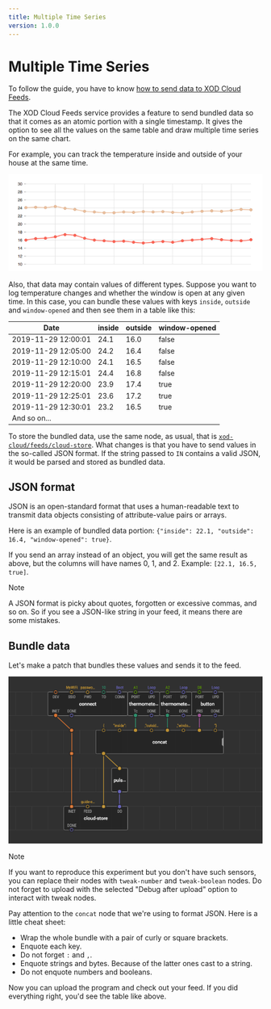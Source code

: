 ```yaml
---
title: Multiple Time Series
version: 1.0.0
---
```


# Multiple Time Series

To follow the guide, you have to know [how to send data to XOD Cloud Feeds](../getting-started-with-feeds/).

The XOD Cloud Feeds service provides a feature to send bundled data so that it comes as an atomic portion with a single timestamp. It gives the option to see all the values on the same table and draw multiple time series on the same chart.

For example, you can track the temperature inside and outside of your house at the same time.

![Example of a chart with time series](./chart.png)

Also, that data may contain values of different types. Suppose you want to log temperature changes and whether the window is open at any given time. In this case, you can bundle these values with keys `inside`, `outside` and `window-opened` and then see them in a table like this:

<table class="ui celled table">
  <thead>
    <tr>
      <th>Date</th>
      <th>inside</th>
      <th>outside</th>
      <th>window-opened</th>
    </tr>
  </thead>
  <tbody>
    <tr>
      <td class="collapsing">2019-11-29 12:00:01</td>
      <td colspan="1" class="number">24.1</td>
      <td colspan="1" class="number">16.0</td>
      <td colspan="1" class="boolean">false</td>
    </tr>
    <tr>
      <td class="collapsing">2019-11-29 12:05:00</td>
      <td colspan="1" class="number">24.2</td>
      <td colspan="1" class="number">16.4</td>
      <td colspan="1" class="boolean">false</td>
    </tr>
    <tr>
      <td class="collapsing">2019-11-29 12:10:00</td>
      <td colspan="1" class="number">24.1</td>
      <td colspan="1" class="number">16.5</td>
      <td colspan="1" class="boolean">false</td>
    </tr>
    <tr>
      <td class="collapsing">2019-11-29 12:15:01</td>
      <td colspan="1" class="number">24.4</td>
      <td colspan="1" class="number">16.8</td>
      <td colspan="1" class="boolean">false</td>
    </tr>
    <tr>
      <td class="collapsing">2019-11-29 12:20:00</td>
      <td colspan="1" class="number">23.9</td>
      <td colspan="1" class="number">17.4</td>
      <td colspan="1" class="boolean">true</td>
    </tr>
    <tr>
      <td class="collapsing">2019-11-29 12:25:01</td>
      <td colspan="1" class="number">23.6</td>
      <td colspan="1" class="number">17.2</td>
      <td colspan="1" class="boolean">true</td>
    </tr>
    <tr>
      <td class="collapsing">2019-11-29 12:30:01</td>
      <td colspan="1" class="number">23.2</td>
      <td colspan="1" class="number">16.5</td>
      <td colspan="1" class="boolean">true</td>
    </tr>
    <tr>
      <td colspan="4">And so on...</td>
    </tr>
  </tbody>
</table>

To store the bundled data, use the same node, as usual, that is [`xod-cloud/feeds/cloud-store`](https://xod.io/libs/xod-cloud/feeds/cloud-store). What changes is that you have to send values in the so-called JSON format. If the string passed to `IN` contains a valid JSON, it would be parsed and stored as bundled data.

## JSON format

JSON is an open-standard format that uses a human-readable text to transmit data objects consisting of attribute-value pairs or arrays.

Here is an example of bundled data portion: `{"inside": 22.1, "outside": 16.4, "window-opened": true}`.

If you send an array instead of an object, you will get the same result as above, but the columns will have names 0, 1, and 2. Example: `[22.1, 16.5, true]`.

<div class="ui segment note">
<span class="ui ribbon label">Note</span>

A JSON format is picky about quotes, forgotten or excessive commas, and so on. So if you see a JSON-like string in your feed, it means there are some mistakes.

</div>

## Bundle data

Let's make a patch that bundles these values and sends it to the feed.

![Logging multiple time series in XOD](./multiple-time-series.patch.png)

<div class="ui segment note">
<span class="ui ribbon label">Note</span>

If you want to reproduce this experiment but you don't have such sensors, you can replace their nodes with `tweak-number` and `tweak-boolean` nodes. Do not forget to upload with the selected "Debug after upload" option to interact with tweak nodes.

</div>

Pay attention to the `concat` node that we're using to format JSON. Here is a little cheat sheet:

- Wrap the whole bundle with a pair of curly or square brackets.
- Enquote each key.
- Do not forget `:` and `,`.
- Enquote strings and bytes. Because of the latter ones cast to a string.
- Do not enquote numbers and booleans.

Now you can upload the program and check out your feed. If you did everything right, you'd see the table like above.

